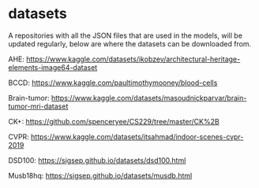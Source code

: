 # datasets
A repositories with all the JSON files that are used in the models, will be updated regularly, below are where the datasets can be downloaded from.

AHE: https://www.kaggle.com/datasets/ikobzev/architectural-heritage-elements-image64-dataset

BCCD: https://www.kaggle.com/paultimothymooney/blood-cells

Brain-tumor: https://www.kaggle.com/datasets/masoudnickparvar/brain-tumor-mri-dataset

CK+: https://github.com/spenceryee/CS229/tree/master/CK%2B

CVPR: https://www.kaggle.com/datasets/itsahmad/indoor-scenes-cvpr-2019

DSD100: https://sigsep.github.io/datasets/dsd100.html

Musb18hq: https://sigsep.github.io/datasets/musdb.html

